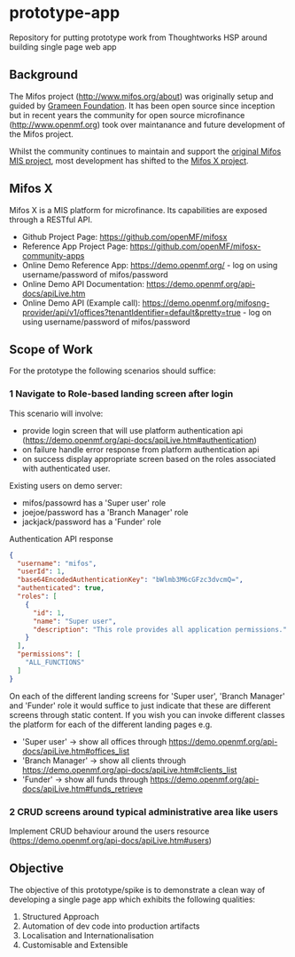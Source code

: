 # prototype-app

Repository for putting prototype work from Thoughtworks HSP around building single page web app

## Background

The Mifos project (<a target="_blank" href="http://www.mifos.org/about">http://www.mifos.org/about</a>) was originally setup and guided by <a target="_blank" href="http://www.grameenfoundation.org/">Grameen Foundation</a>. It has been open source since inception but in recent years the community for open source microfinance (http://www.openmf.org) took over maintanance and future development of the Mifos project.

Whilst the community continues to maintain and support the <a target="_blank" href="https://github.com/mifos/head">original Mifos MIS project</a>, most development has shifted to the <a target="_blank" href="https://github.com/openMF/mifosx">Mifos X project</a>.

## Mifos X

Mifos X is a MIS platform for microfinance. Its capabilities are exposed through a RESTful API.

 - Github Project Page: <a target="_blank" href="https://github.com/openMF/mifosx">https://github.com/openMF/mifosx</a>
 - Reference App Project Page: <a target="_blank" href="https://github.com/openMF/mifosx-community-apps">https://github.com/openMF/mifosx-community-apps</a>
 - Online Demo Reference App: <a target="_blank" href="https://demo.openmf.org/">https://demo.openmf.org/</a> - log on using username/password of mifos/password
 - Online Demo API Documentation: <a target="_blank" href="https://demo.openmf.org/api-docs/apiLive.htm">https://demo.openmf.org/api-docs/apiLive.htm</a>
 - Online Demo API (Example call): <a target="_blank" href="https://demo.openmf.org/mifosng-provider/api/v1/offices?tenantIdentifier=default&pretty=true">https://demo.openmf.org/mifosng-provider/api/v1/offices?tenantIdentifier=default&pretty=true</a> - log on using username/password of mifos/password

## Scope of Work

For the prototype the following scenarios should suffice:

### 1 Navigate to Role-based landing screen after login

This scenario will involve:
  - provide login screen that will use platform authentication api (<a target="_blank" href="https://demo.openmf.org/api-docs/apiLive.htm#authentication">https://demo.openmf.org/api-docs/apiLive.htm#authentication</a>)
  - on failure handle error response from platform authentication api 
  - on success display appropriate screen based on the roles associated with authenticated user.

Existing users on demo server:
 - mifos/passowrd has a 'Super user' role 
 - joejoe/password has a 'Branch Manager' role
 - jackjack/password has a 'Funder' role

Authentication API response
```JSON
{
  "username": "mifos",
  "userId": 1,
  "base64EncodedAuthenticationKey": "bWlmb3M6cGFzc3dvcmQ=",
  "authenticated": true,
  "roles": [
    {
      "id": 1,
      "name": "Super user",
      "description": "This role provides all application permissions."
    }
  ],
  "permissions": [
    "ALL_FUNCTIONS"
  ]
}
```

On each of the different landing screens for 'Super user', 'Branch Manager' and 'Funder' role it would suffice to just indicate that these are different screens through static content. If you wish you can invoke different classes the platform for each of the different landing pages e.g.
 - 'Super user' -> show all offices through https://demo.openmf.org/api-docs/apiLive.htm#offices_list
 - 'Branch Manager' -> show all clients through https://demo.openmf.org/api-docs/apiLive.htm#clients_list
 - 'Funder' -> show all funds through https://demo.openmf.org/api-docs/apiLive.htm#funds_retrieve


### 2 CRUD screens around typical administrative area like users

Implement CRUD behaviour around the users resource (https://demo.openmf.org/api-docs/apiLive.htm#users)

## Objective

The objective of this prototype/spike is to demonstrate a clean way of developing a single page app which exhibits the following qualities:

1. Structured Approach
2. Automation of dev code into production artifacts
3. Localisation and Internationalisation
4. Customisable and Extensible
